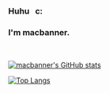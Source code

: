 ### Huhu &nbsp; c: 
### I'm macbanner.

<br>




[![macbanner's GitHub stats](https://github-readme-stats.vercel.app/api?username=macbanner&show_icons=true&theme=merko)](https://github.com/macbanner/github-readme-stats)

[![Top Langs](https://github-readme-stats.vercel.app/api/top-langs/?username=macbanner&layout=compact&theme=merko)](https://github.com/macbanner/github-readme-stats)


<!--
**macbanner/macbanner** is a ✨ _special_ ✨ repository because its `README.md` (this file) appears on your GitHub profile.

Here are some ideas to get you started:

- 🔭 I’m currently working on ...
- 🌱 I’m currently learning ...
- 👯 I’m looking to collaborate on ...
- 🤔 I’m looking for help with ...
- 💬 Ask me about ...
- 📫 How to reach me: ...
- 😄 Pronouns: ...
- ⚡ Fun fact: ...
-->
